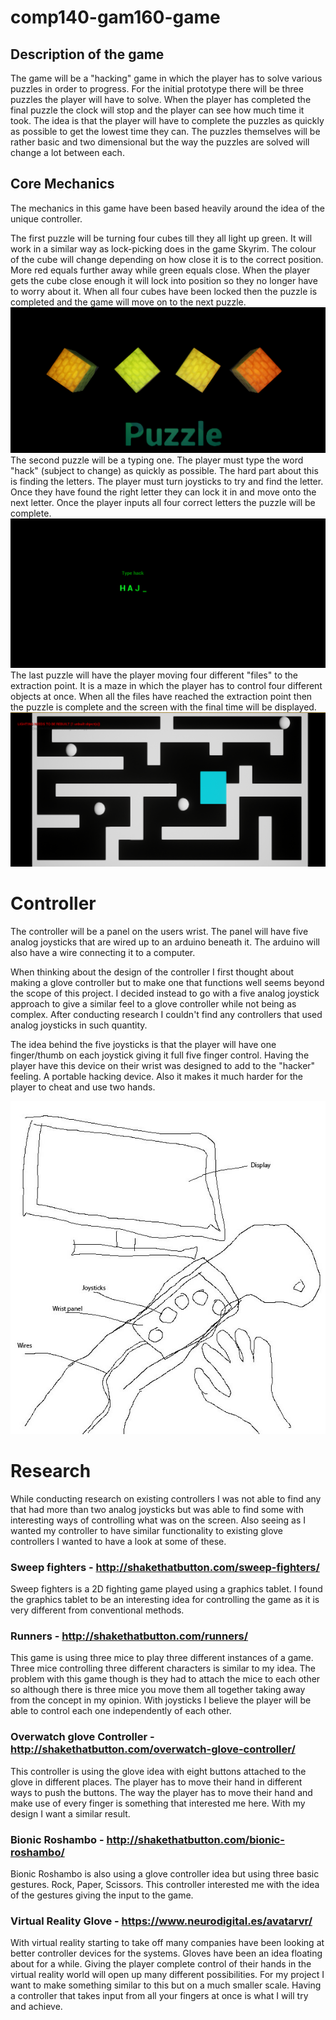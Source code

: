 # comp140-gam160-game
## Description of the game
The game will be a "hacking" game in which the player has to solve various puzzles in order to progress. For the initial prototype there will be three puzzles the player will have to solve. When the player has completed the final puzzle the clock will stop and the player can see how much time it took. The idea is that the player will have to complete the puzzles as quickly as possible to get the lowest time they can. The puzzles themselves will be rather basic and two dimensional but the way the puzzles are solved will change a lot between each. 
## Core Mechanics
The mechanics in this game have been based heavily around the idea of the unique controller.

The first puzzle will be turning four cubes till they all light up green. It will work in a similar way as lock-picking does in the game Skyrim. The colour of the cube will change depending on how close it is to the correct position. More red equals further away while green equals close. When the player gets the cube close enough it will lock into position so they no longer have to worry about it. When all four cubes have been locked then the puzzle is completed and the game will move on to the next puzzle.
![alt text](https://raw.githubusercontent.com/Phil-Sparkes/comp140-gam160-game/master/Puzzle1.png "Puzzle1")
The second puzzle will be a typing one. The player must type the word "hack" (subject to change) as quickly as possible. The hard part about this is finding the letters. The player must turn joysticks to try and find the letter. Once they have found the right letter they can lock it in and move onto the next letter. Once the player inputs all four correct letters the puzzle will be complete.
![alt text](https://raw.githubusercontent.com/Phil-Sparkes/comp140-gam160-game/master/Puzzle2.png "Puzzle2")
The last puzzle will have the player moving four different "files" to the extraction point. It is a maze in which the player has to control four different objects at once. When all the files have reached the extraction point then the puzzle is complete and the screen with the final time will be displayed.
![alt text](https://raw.githubusercontent.com/Phil-Sparkes/comp140-gam160-game/master/Puzzle3.png "Puzzle3")
# Controller
The controller will be a panel on the users wrist. The panel will have five analog joysticks that are wired up to an arduino beneath it. The arduino will also have a wire connecting it to a computer.

When thinking about the design of the controller I first thought about making a glove controller but to make one that functions well seems beyond the scope of this project. I decided instead to go with a five analog joystick approach to give a similar feel to a glove controller while not being as complex. After conducting research I couldn't find any controllers that used analog joysticks in such quantity.

The idea behind the five joysticks is that the player will have one finger/thumb on each joystick giving it full five finger control. Having the player have this device on their wrist was designed to add to the "hacker" feeling. A portable hacking device. Also it makes it much harder for the player to cheat and use two hands. 

![alt text](https://raw.githubusercontent.com/Phil-Sparkes/comp140-gam160-game/master/Design.jpg "Design")
# Research
While conducting research on existing controllers I was not able to find any that had more than two analog joysticks but was able to find some with interesting ways of controlling what was on the screen. Also seeing as I wanted my controller to have similar functionality to existing glove controllers I wanted to have a look at some of these.
### Sweep fighters - http://shakethatbutton.com/sweep-fighters/
Sweep fighters is a 2D fighting game played using a graphics tablet. I found the graphics tablet to be an interesting idea for controlling the game as it is very different from conventional methods.  
### Runners - http://shakethatbutton.com/runners/
This game is using three mice to play three different instances of a game. Three mice controlling three different characters is similar to my idea. The problem with this game though is they had to attach the mice to each other so although there is three mice you move them all together taking away from the concept in my opinion. With joysticks I believe the player will be able to control each one independently of each other.
### Overwatch glove Controller - http://shakethatbutton.com/overwatch-glove-controller/
This controller is using the glove idea with eight buttons attached to the glove in different places. The player has to move their hand in different ways to push the buttons. The way the player has to move their hand and make use of every finger is something that interested me here. With my design I want a similar result.
### Bionic Roshambo - http://shakethatbutton.com/bionic-roshambo/
Bionic Roshambo is also using a glove controller idea but using three basic gestures. Rock, Paper, Scissors. This controller interested me with the idea of the gestures giving the input to the game.
### Virtual Reality Glove - https://www.neurodigital.es/avatarvr/
With virtual reality starting to take off many companies have been looking at better controller devices for the systems. Gloves have been an idea floating about for a while. Giving the player complete control of their hands in the virtual reality world will open up many different possibilities. For my project I want to make something similar to this but on a much smaller scale. Having a controller that takes input from all your fingers at once is what I will try and achieve.
